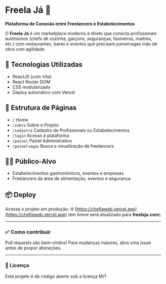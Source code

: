 # Freela Já 🚀

**Plataforma de Conexão entre Freelancers e Estabelecimentos**

O **Freela Já** é um marketplace moderno e direto que conecta profissionais autônomos (chefs de cozinha, garçons, seguranças, faxineiros, maitres, etc.) com restaurantes, bares e eventos que precisam painelvagas mão de obra com agilidade.

## 🔧 Tecnologias Utilizadas

- ReactJS (com Vite)
- React Router DOM
- CSS modularizado
- Deploy automático com Vercel

## 📂 Estrutura de Páginas

- `/` Home
- `/sobre` Sobre o Projeto
- `/cadastro` Cadastro de Profissionais ou Estabelecimentos
- `/login` Acesso à plataforma
- `/painel` Painel Administrativo
- `/painelvagas` Busca e visualização de freelancers

## 🧑‍🍳 Público-Alvo

- Estabelecimentos gastronômicos, eventos e empresas
- Freelancers da área de alimentação, eventos e segurança

## 📦 Deploy

Acesse o projeto em produção:
🌐 [https://chefjaweb.vercel.app](https://chefjaweb.vercel.app) (em breve será atualizado para **freelaja.com**)

---

### ✅ Como contribuir

Pull requests são bem-vindos! Para mudanças maiores, abra uma issue antes de propor alterações.

---

### 📘 Licença

Este projeto é de código aberto sob a licença MIT.
